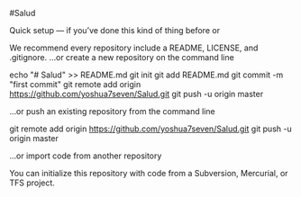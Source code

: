 #Salud

Quick setup — if you’ve done this kind of thing before
or

We recommend every repository include a README, LICENSE, and .gitignore.
…or create a new repository on the command line

echo "# Salud" >> README.md
git init
git add README.md
git commit -m "first commit"
git remote add origin https://github.com/yoshua7seven/Salud.git
git push -u origin master

…or push an existing repository from the command line

git remote add origin https://github.com/yoshua7seven/Salud.git
git push -u origin master

…or import code from another repository

You can initialize this repository with code from a Subversion, Mercurial, or TFS project.
